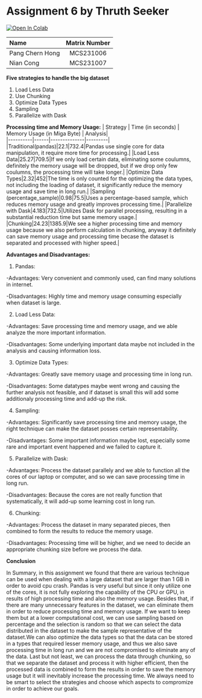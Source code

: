 # Assignment 6 by Thruth Seeker

<a target="_blank" href="https://github.com/drshahizan/Python-big-data/blob/main/assignment/ass6/bdm/Homelander/Homelander_BDM_Assignment6.ipynb">
  <img src="https://colab.research.google.com/assets/colab-badge.svg" alt="Open In Colab"/>
</a>

| Name                                     | Matrix Number |
| :---------------------------------------- | :-------------: |
| Pang Chern Hong            |MCS231006      |
| Nian Cong              |MCS231007      |

**Five strategies to handle the big dataset**

1. Load Less Data
2. Use Chunking
3. Optimize Data Types
4. Sampling
5. Parallelize with Dask

**Processing time and Memory Usage:**
| Strategy | Time (in seconds) | Memory Usage (in Miga Byte) | Analysis|      
|----------|------|--------------|---------|
|Traditional(pandas)|22.1|732.4|Pandas use single core for data manipulation, it require more time for processing.|
|Load Less Data|25.27|709.5|If we only load certain data, eliminating some coulumns, definitely the memory usage will be dropped, but if we drop only few coulumns, the processing time will take longer.|
|Optimize Data Types|2.32|452|The time is only counted for the optimizing the data types, not including the loading of dataset, it significantly reduce the memory usage and save time in long run.|
|Sampling (percentage_sample)|0.98|75.5|Uses a percentage-based sample, which reduces memory usage and greatly improves processing time.|
|Parallelize with Dask|4.183|732.5|Utilizes Dask for parallel processing, resulting in a substantial reduction time but same memory usage.|
|Chunking|24.23|1385.9|We see a higher processing time and memory usage because we also perform calculation in chunking, anyway it definitely can save memory usage and processing time becase the dataset is separated and processed with higher speed.|

**Advantages and Disadvantages:**
1. Pandas: 

-Advantages: Very convenient and commonly used, can find many solutions in internet.

-Disadvantages: Highly time and memory usage consuming especially when dataset is large.

2. Load Less Data:

-Advantages: Save processing time and memory usage, and we able analyze the more important information.

-Disadvantages: Some underlying important data maybe not included in the analysis and causing information loss.

3. Optimize Data Types:

-Advantages: Greatly save memory usage and processing time in long run.

-Disadvantages: Some datatypes maybe went wrong and causing the further analysis not feasible, and if dataset is small this will add some additionaly processing time and add-up the risk.

4. Sampling:

-Advantages: Significantly save processing time and memory usage, the right technique can make the dataset posses certain representability.

-Disadvantages: Some important information maybe lost, especially some rare and important event happened and we failed to capture it.

5. Parallelize with Dask:

-Advantages: Process the dataset parallely and we able to function all the cores of our laptop or computer, and so we can save processing time in long run.

-Disadvantages: Because the cores are not really function that systematically, it will add-up some learning cost in long run.

6. Chunking:

-Advantages: Process the dataset in many separated pieces, then combined to form the results to reduce the memory usage.

-Disadvantages: Processing time will be higher, and we need to decide an appropriate chunking size before we process the data.

**Conclusion**

In Summary, in this assignment we found that there are various technique can be used when dealing with a large dataset that are larger than 1 GB in order to avoid cpu crash. Pandas is very useful but since it only utilize one of the cores, it is not fully exploring the capability of the CPU or GPU, in results of high processing time and also the memory usage. Besides that, if there are many unnecessary features in the dataset, we can eliminate them in order to reduce processing time and memory usage. If we want to keep them but at a lower computational cost, we can use sampling based on percentage and the selection is random so that we can select the data distributed in the dataset to make the sample representative of the dataset.We can also optimize the data types so that the data can be stored in a types that required lesser memory usage, and thus we also save processing time in long run and we are not compromised to eliminate any of the data. Last but not least, we can process the data through chunking, so that we separate the dataset and process it with higher efficient, then the processed data is combined to form the results in order to save the memory usage but it will inevitably increase the processing time. We always need to be smart to select the strategies and choose which aspects to compromize in order to achieve our goals.

